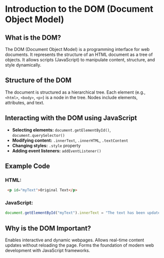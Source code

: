 
Introduction to the DOM (Document Object Model)
===============================================

What is the DOM?
----------------

The DOM (Document Object Model) is a programming interface for web documents. It represents the structure of an HTML document as a tree of objects. It allows scripts (JavaScript) to manipulate content, structure, and style dynamically.

Structure of the DOM
--------------------

The document is structured as a hierarchical tree. Each element (e.g., `<html>`, `<body>`, `<p>`) is a node in the tree. Nodes include elements, attributes, and text.

Interacting with the DOM using JavaScript
-----------------------------------------

*   **Selecting elements:** `document.getElementById()`, `document.querySelector()`
*   **Modifying content:** `.innerText`, `.innerHTML`, `.textContent`
*   **Changing styles:** `.style` property
*   **Adding event listeners:** `addEventListener()`

Example Code
------------

### HTML:
```html
 <p id="myText">Original Text</p>
```



### JavaScript:
```javascript
document.getElementById("myText").innerText = "The text has been updated!";
```



Why is the DOM Important?
-------------------------

Enables interactive and dynamic webpages. Allows real-time content updates without reloading the page. Forms the foundation of modern web development with JavaScript frameworks.

